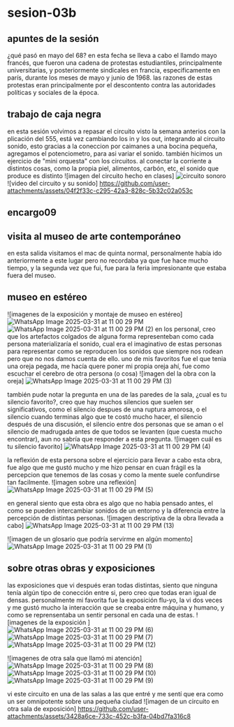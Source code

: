 # sesion-03b
## apuntes de la sesión 
¿qué pasó en mayo del 68?
en esta fecha se lleva a cabo el llamdo mayo francés, que fueron una cadena de protestas estudiantiles, principalmente universitarias, y posteriormente sindicales en francia, especificamente en parís, durante los meses de mayo y junio de 1968. las razones de estas protestas eran principalmente por el descontento contra las autoridades políticas y sociales de la época.
## trabajo de caja negra
en esta sesión volvimos a repasar el circuito visto la semana anterios con la plicación del 555, está vez cambiando los in y los out, integrando al circuito sonido, esto gracias a la coneccion por caimanes a una bocina pequeña, agregamos el potenciometro, para asi variar el sonido. también hicimos un ejercicio de "mini orquesta" con los circuitos.
al conectar la corriente a distintos cosas, como la propia piel, alimentos, carbón, etc, el sonido que produce es distinto 
![imagen del circuito hecho en clases]
![circuito sonoro](https://github.com/user-attachments/assets/2337dd7c-dd4d-45a6-89c0-40d75bd0bf1d)
![video del circuito y su sonido]
https://github.com/user-attachments/assets/04f2f33c-c295-42a3-828c-5b32c02a053c
## encargo09
## visita al museo de arte contemporáneo 
en esta salida visitamos el mac de quinta normal, personalmente había ido anteriormente a este lugar pero no recordaba ya que fue hace mucho tiempo, y la segunda vez que fui, fue para la feria impresionante que estaba fuera del museo.
## museo en estéreo 
![imagenes de la exposición y montaje de museo en estéreo]
![WhatsApp Image 2025-03-31 at 11 00 29 PM](https://github.com/user-attachments/assets/3ca7df28-4092-4f42-b527-7ae385efe204)
![WhatsApp Image 2025-03-31 at 11 00 29 PM (2)](https://github.com/user-attachments/assets/59f5c2cd-2062-4224-a40d-c1c33deafeca)
en los personal, creo que los artefactos colgados de alguna forma representeban como cada persona materializaría el sonido, cual era el imaginativo de estas personas para representar como se reproducen los sonidos que siempre nos rodean pero que no nos damos cuenta de ello.
uno de mis favoritos fue el que tenia una oreja pegada, me hacía quere poner mi propia oreja ahí, fue como escuchar el cerebro de otra persona (o cosa)
![imagen del la obra con la oreja]
![WhatsApp Image 2025-03-31 at 11 00 29 PM (3)](https://github.com/user-attachments/assets/e730268b-7851-4d68-add8-08594775920e)

también pude notar la pregunta en una de las paredes de la sala, ¿cual es tu silencio favorito?, creo que hay muchos silencios que suelen ser significativos, como el silencio despues de una ruptura amorosa, o el silencio cuando terminas algo que te costó mucho hacer, el silencio después de una discusión, el silencio entre dos personas que se aman o el silencio de madrugada antes de que todos se levanten (que cuesta mucho encontrar), aun no sabría que responder a esta pregunta.
![imagen cuál es tu silencio favorito]
![WhatsApp Image 2025-03-31 at 11 00 29 PM (4)](https://github.com/user-attachments/assets/d35e11f1-a1a5-40a2-aab7-74ea003738a9)

la reflexión de esta persona sobre el ejercicio para llevar a cabo esta obra, fue algo que me gustó mucho y me hizo pensar en cuan frágil es la percepcion que tenemos de las cosas y como la mente suele confundirse tan facilmente.
![imagen sobre una reflexión]
![WhatsApp Image 2025-03-31 at 11 00 29 PM (5)](https://github.com/user-attachments/assets/3f1ee94d-d4d3-425f-823d-e55f40bf4c49)

en general siento que esta obra es algo que no habia pensado antes, el como se pueden intercambiar sonidos de un entorno y la diferencia entre la percepción de distintas personas.
![imagen descriptiva de la obra llevada a cabo]
![WhatsApp Image 2025-03-31 at 11 00 29 PM (13)](https://github.com/user-attachments/assets/a796d4ad-e7d0-45ac-9f0f-9311da840c78)

![imagen de un glosario que podría servirme en algún momento]
![WhatsApp Image 2025-03-31 at 11 00 29 PM (1)](https://github.com/user-attachments/assets/966da986-6865-478b-96bb-5c155b4db365)
## sobre otras obras y exposiciones 
las exposiciones que vi después eran todas distintas, siento que ninguna tenía algún tipo de conección entre si, pero creo que todas eran igual de densas. personalmente mi favorita fue la exposición flu-yo, la vi dos veces y me gustó mucho la interacción que se creaba entre máquina y humano, y como se reprensentaba un sentir personal en cada una de estas.
![imagenes de la exposición ]
![WhatsApp Image 2025-03-31 at 11 00 29 PM (6)](https://github.com/user-attachments/assets/ed5748e7-08e4-47b8-baef-3749b1669ce9)
![WhatsApp Image 2025-03-31 at 11 00 29 PM (7)](https://github.com/user-attachments/assets/398e0ad4-087f-44c4-a39d-148b6de58295)
![WhatsApp Image 2025-03-31 at 11 00 29 PM (12)](https://github.com/user-attachments/assets/eec4d76d-45c0-48b7-9de3-c99a7cbd772f)

![imagenes de otra sala que llamó mi atención]
![WhatsApp Image 2025-03-31 at 11 00 29 PM (8)](https://github.com/user-attachments/assets/29f6db3b-bdd9-4876-b9a2-60abd25cd283)
![WhatsApp Image 2025-03-31 at 11 00 29 PM (10)](https://github.com/user-attachments/assets/073c89e2-1080-4730-8c8b-82b7ebc3db6b)
![WhatsApp Image 2025-03-31 at 11 00 29 PM (9)](https://github.com/user-attachments/assets/18cce031-90bc-4248-a0f1-4bc2c0dd34f3)

vi este circuito en una de las salas a las que entré y me sentí que era como un ser omnipotente sobre una pequeña ciudad 
![imagen de un circuito en otra sala de exposición]
https://github.com/user-attachments/assets/3428a6ce-733c-452c-b3fa-04bd7fa316c8

